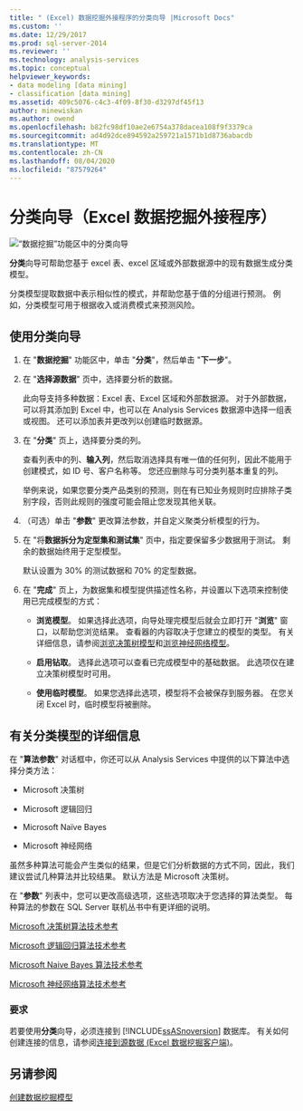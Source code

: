 ```yaml
---
title: " (Excel) 数据挖掘外接程序的分类向导 |Microsoft Docs"
ms.custom: ''
ms.date: 12/29/2017
ms.prod: sql-server-2014
ms.reviewer: ''
ms.technology: analysis-services
ms.topic: conceptual
helpviewer_keywords:
- data modeling [data mining]
- classification [data mining]
ms.assetid: 409c5076-c4c3-4f09-8f30-d3297df45f13
author: minewiskan
ms.author: owend
ms.openlocfilehash: b82fc98df10ae2e6754a378dacea108f9f3379ca
ms.sourcegitcommit: ad4d92dce894592a259721a1571b1d8736abacdb
ms.translationtype: MT
ms.contentlocale: zh-CN
ms.lasthandoff: 08/04/2020
ms.locfileid: "87579264"
---
```

# <a name="classify-wizard-data-mining-add-ins-for-excel"></a>分类向导（Excel 数据挖掘外接程序）
  ![“数据挖掘”功能区中的分类向导](media/dmc-classify.gif "“数据挖掘”功能区中的分类向导")  
  
 **分类**向导可帮助您基于 excel 表、excel 区域或外部数据源中的现有数据生成分类模型。  
  
 分类模型提取数据中表示相似性的模式，并帮助您基于值的分组进行预测。 例如，分类模型可用于根据收入或消费模式来预测风险。  
  
## <a name="using-the-classify-wizard"></a>使用分类向导  
  
1.  在 "**数据挖掘**" 功能区中，单击 "**分类**"，然后单击 "**下一步**"。  
  
2.  在 "**选择源数据**" 页中，选择要分析的数据。  
  
     此向导支持多种数据：Excel 表、Excel 区域和外部数据源。 对于外部数据，可以将其添加到 Excel 中，也可以在 Analysis Services 数据源中选择一组表或视图。 还可以添加表并更改列以创建临时数据源。  
  
3.  在 "**分类**" 页上，选择要分类的列。  
  
     查看列表中的列、**输入列**，然后取消选择具有唯一值的任何列，因此不能用于创建模式，如 ID 号、客户名称等。 您还应删除与可分类列基本重复的列。  
  
     举例来说，如果您要分类产品类别的预测，则在有已知业务规则时应排除子类别字段，否则此规则的强度可能会阻止您发现其他关联。  
  
4.  （可选）单击 "**参数**" 更改算法参数，并自定义聚类分析模型的行为。  
  
5.  在 "将**数据拆分为定型集和测试集**" 页中，指定要保留多少数据用于测试。 剩余的数据始终用于定型模型。  
  
     默认设置为 30% 的测试数据和 70% 的定型数据。  
  
6.  在 "**完成**" 页上，为数据集和模型提供描述性名称，并设置以下选项来控制使用已完成模型的方式：  
  
    -   **浏览模型**。 如果选择此选项，向导处理完模型后就会立即打开 "**浏览**" 窗口，以帮助您浏览结果。 查看器的内容取决于您建立的模型的类型。 有关详细信息，请参阅[浏览决策树模型](browsing-a-decision-trees-model.md)和[浏览神经网络模型](browsing-a-neural-network-model.md)。  
  
    -   **启用钻取**。 选择此选项可以查看已完成模型中的基础数据。 此选项仅在建立决策树模型时可用。  
  
    -   **使用临时模型**。 如果您选择此选项，模型将不会被保存到服务器。 在您关闭 Excel 时，临时模型将被删除。  
  
## <a name="more-about-classification-models"></a>有关分类模型的详细信息  
 在 "**算法参数**" 对话框中，你还可以从 Analysis Services 中提供的以下算法中选择分类方法：  
  
-   Microsoft 决策树  
  
-   Microsoft 逻辑回归  
  
-   Microsoft Naïve Bayes  
  
-   Microsoft 神经网络  
  
 虽然多种算法可能会产生类似的结果，但是它们分析数据的方式不同，因此，我们建议尝试几种算法并比较结果。 默认方法是 Microsoft 决策树。  
  
 在 "**参数**" 列表中，您可以更改高级选项，这些选项取决于您选择的算法类型。 每种算法的参数在 SQL Server 联机丛书中有更详细的说明。  
  
 [Microsoft 决策树算法技术参考](data-mining/microsoft-decision-trees-algorithm-technical-reference.md)  
  
 [Microsoft 逻辑回归算法技术参考](data-mining/microsoft-logistic-regression-algorithm-technical-reference.md)  
  
 [Microsoft Naive Bayes 算法技术参考](data-mining/microsoft-naive-bayes-algorithm-technical-reference.md)  
  
 [Microsoft 神经网络算法技术参考](data-mining/microsoft-neural-network-algorithm-technical-reference.md)  
  
### <a name="requirements"></a>要求  
 若要使用**分类**向导，必须连接到 [!INCLUDE[ssASnoversion](../includes/ssasnoversion-md.md)] 数据库。 有关如何创建连接的信息，请参阅[连接到源数据 &#40;Excel 数据挖掘客户端&#41;](connect-to-source-data-data-mining-client-for-excel.md)。  
  
## <a name="see-also"></a>另请参阅  
 [创建数据挖掘模型](creating-a-data-mining-model.md)  
  
  
